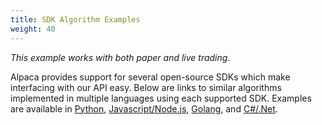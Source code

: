 ```yaml
---
title: SDK Algorithm Examples
weight: 40
---
```

*This example works with both paper and live trading.*

Alpaca provides support for several open-source SDKs which make interfacing with our API easy. Below are links to similar algorithms implemented in multiple languages using each supported SDK. Examples are available in [Python](https://github.com/alpacahq/alpaca-trade-api-python/blob/master/examples/long-short.py), [Javascript/Node.js](https://github.com/alpacahq/alpaca-trade-api-js/blob/master/examples/long-short.js), [Golang](https://github.com/alpacahq/alpaca-trade-api-go/blob/master/examples/long-short/long-short.go), and [C#/.Net](https://github.com/alpacahq/alpaca-trade-api-csharp/blob/develop/UsageExamples/MeanReversionPaperOnly.cs).
